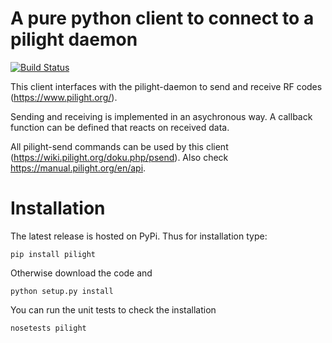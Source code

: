 # A pure python client to connect to a pilight daemon
[![Build Status](https://travis-ci.org/DavidLP/pilight.svg?branch=master)](https://travis-ci.org/DavidLP/pilight)

This client interfaces with the pilight-daemon to send and receive RF codes (https://www.pilight.org/).

Sending and receiving is implemented in an asychronous way. A callback function can be defined 
that reacts on received data.

All pilight-send commands can be used by this client (https://wiki.pilight.org/doku.php/psend). 
Also check https://manual.pilight.org/en/api.

# Installation

The latest release is hosted on PyPi. Thus for installation type:
```
pip install pilight
```

Otherwise download the code and

```
python setup.py install
```

You can run the unit tests to check the installation

```
nosetests pilight
```

